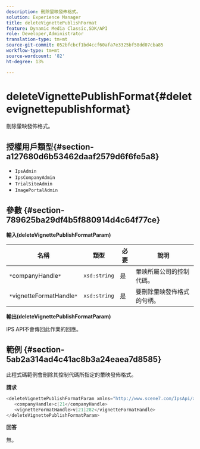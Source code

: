 ```yaml
---
description: 刪除暈映發佈格式。
solution: Experience Manager
title: deleteVignettePublishFormat
feature: Dynamic Media Classic,SDK/API
role: Developer,Administrator
translation-type: tm+mt
source-git-commit: 052bfcbcf1bd4ccf60afa7e3325bf58dd07cba85
workflow-type: tm+mt
source-wordcount: '82'
ht-degree: 13%

---
```



# deleteVignettePublishFormat{#deletevignettepublishformat}

刪除暈映發佈格式。

## 授權用戶類型{#section-a127680d6b53462daaf2579d6f6fe5a8}

* `IpsAdmin`
* `IpsCompanyAdmin`
* `TrialSiteAdmin`
* `ImagePortalAdmin`

## 參數 {#section-789625ba29df4b5f880914d4c64f77ce}

**輸入(deleteVignettePublishFormatParam)**

| 名稱 | 類型 | 必要 | 說明 |
|---|---|---|---|
| `*`companyHandle`*` | `xsd:string` | 是 | 暈映所屬公司的控制代碼。 |
| `*`vignetteFormatHandle`*` | `xsd:string` | 是 | 要刪除暈映發佈格式的句柄。 |

**輸出(deleteVignettePublishFormatParam)**

IPS API不會傳回此作業的回應。

## 範例 {#section-5ab2a314ad4c41ac8b3a24eaea7d8585}

此程式碼範例會刪除其控制代碼所指定的暈映發佈格式。

**請求**

```java
<deleteVignettePublishFormatParam xmlns="http://www.scene7.com/IpsApi/xsd/2008-01-15">
   <companyHandle>c|21</companyHandle>
   <vignetteFormatHandle>v|21|282</vignetteFormatHandle>
</deleteVignettePublishFormatParam>
```

**回答**

無。
